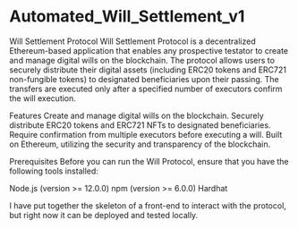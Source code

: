 # Automated_Will_Settlement_v1

Will Settlement Protocol
Will Settlement Protocol is a decentralized Ethereum-based application that enables any prospective testator to create and manage digital wills on the blockchain. The protocol allows users to securely distribute their digital assets (including ERC20 tokens and ERC721 non-fungible tokens) to designated beneficiaries upon their passing. The transfers are executed only after a specified number of executors confirm the will execution.

Features
Create and manage digital wills on the blockchain.
Securely distribute ERC20 tokens and ERC721 NFTs to designated beneficiaries.
Require confirmation from multiple executors before executing a will.
Built on Ethereum, utilizing the security and transparency of the blockchain.

Prerequisites
Before you can run the Will Protocol, ensure that you have the following tools installed:

Node.js (version >= 12.0.0)
npm (version >= 6.0.0)
Hardhat

I have put together the skeleton of a front-end to interact with the protocol, but right now it can be deployed and tested locally.
